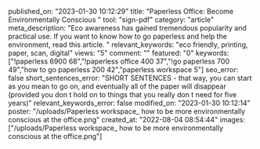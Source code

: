 published_on: "2023-01-30 10:12:29"
title: "Paperless Office: Become Environmentally Conscious "
tool: "sign-pdf"
category: "article"
meta_description: "Eco awareness has gained tremendous popularity and practical use. If you want to know how to go paperless and help the environment, read this article. "
relevant_keywords: "eco friendly, printing, paper, scan, digital"
views: "5"
comment: ""
featured: "0"
keywords: ["!paperless 6900 68","!paperless office 400 37","!go paperless 700 49","how to go paperless 200 42","paperless workspace 5"]
seo_error: false
short_sentences_error: "SHORT SENTENCES -  that way, you can start as you mean to go on, and eventually all of the paper will disappear (provided you don t hold on to things that you really don t need for five years)"
relevant_keywords_error: false
modified_on: "2023-01-30 10:12:14"
poster: "\/uploads\/Paperless workspace_ how to be more environmentally conscious at the office.png"
created_at: "2022-08-04 08:54:44"
images: ["\/uploads\/Paperless workspace_ how to be more environmentally conscious at the office.png"]